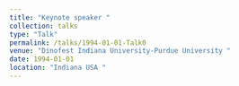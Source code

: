 ```yaml
---
title: "Keynote speaker "
collection: talks
type: "Talk"
permalink: /talks/1994-01-01-Talk0
venue: "Dinofest Indiana University-Purdue University "
date: 1994-01-01
location: "Indiana USA "
---
```

